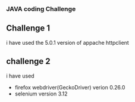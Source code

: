 ### JAVA coding Challenge

## Challenge 1
i have used the 5.0.1 version of appache httpclient

## challenge 2
i have used
- firefox webdriver(GeckoDriver) verion 0.26.0
- selenium version 3.12
